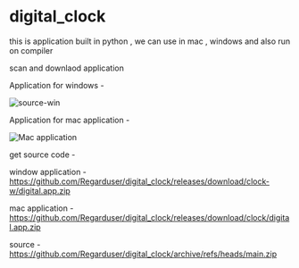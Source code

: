 # digital_clock
this is application built in python , we can use in mac , windows and also run on compiler

scan and downlaod application

Application for windows - 

![source-win](https://github.com/user-attachments/assets/8800a224-a816-4cdd-8b08-bd3b5d18527c)


Application for mac application - 

![Mac application](https://github.com/user-attachments/assets/d1044714-ca28-4c91-b0a9-1a686fda0140)

get source code - 

window application - https://github.com/Regarduser/digital_clock/releases/download/clock-w/digital.app.zip

mac application - https://github.com/Regarduser/digital_clock/releases/download/clock/digital.app.zip

source - https://github.com/Regarduser/digital_clock/archive/refs/heads/main.zip
